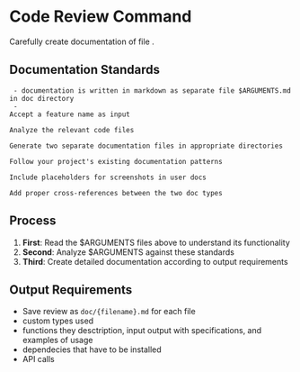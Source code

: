 # Code Review Command

Carefully create documentation of file <file>.

## Documentation Standards
     - documentation is written in markdown as separate file $ARGUMENTS.md in doc directory
     -
    Accept a feature name as input

    Analyze the relevant code files

    Generate two separate documentation files in appropriate directories

    Follow your project's existing documentation patterns

    Include placeholders for screenshots in user docs

    Add proper cross-references between the two doc types
## Process
1. **First**: Read the $ARGUMENTS files above to understand its functionality
2. **Second**: Analyze $ARGUMENTS against these standards
3. **Third**: Create detailed documentation according to output requirements


## Output Requirements
- Save review as `doc/{filename}.md` for each file
- custom types used
- functions they desctription, input output with specifications, and examples of usage
- dependecies that have to be installed
- API calls

